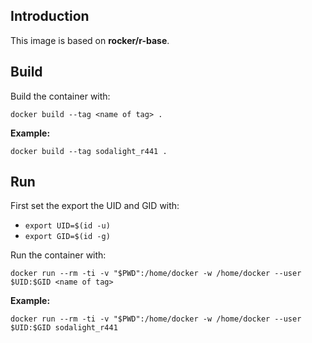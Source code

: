 ## Introduction

This image is based on **rocker/r-base**.

## Build

Build the container with:

`docker build --tag <name of tag> .`

**Example:**

`docker build --tag sodalight_r441 .`

## Run

First set the export the UID and GID with:

* `export UID=$(id -u)`
* `export GID=$(id -g)`

Run the container with:

`docker run --rm -ti -v "$PWD":/home/docker -w /home/docker --user $UID:$GID <name of tag>`

**Example:**

`docker run --rm -ti -v "$PWD":/home/docker -w /home/docker --user $UID:$GID sodalight_r441`

